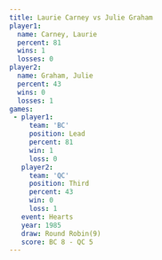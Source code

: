 ```yaml
---
title: Laurie Carney vs Julie Graham
player1:              
  name: Carney, Laurie
  percent: 81         
  wins: 1             
  losses: 0           
player2:              
  name: Graham, Julie 
  percent: 43         
  wins: 0             
  losses: 1           
games:
 - player1:        
     team: 'BC'    
     position: Lead
     percent: 81   
     win: 1        
     loss: 0       
   player2:         
     team: 'QC'     
     position: Third
     percent: 43    
     win: 0         
     loss: 1        
   event: Hearts       
   year: 1985          
   draw: Round Robin(9)
   score: BC 8 - QC 5  
---
```

